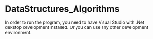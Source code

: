 # DataStructures_Algorithms
In order to run the program, you need to have Visual Studio with .Net dekstop development installed.
Or you can use any other development environment.
